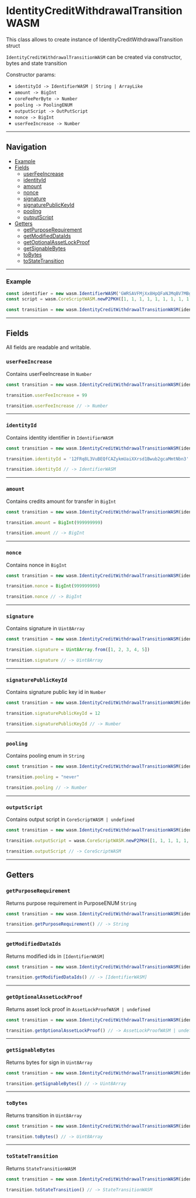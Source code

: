 # IdentityCreditWithdrawalTransitionWASM

This class allows to create instance of IdentityCreditWithdrawalTransition struct

`IdentityCreditWithdrawalTransitionWASM` can be created via constructor, bytes and state transition

Constructor params:

- `identityId -> IdentifierWASM | String | ArrayLike`
- `amount -> BigInt`
- `coreFeePerByte -> Number`
- `pooling -> PoolingENUM`
- `outputScript -> OutPutScript`
- `nonce -> BigInt`
- `userFeeIncrease -> Number`

___

## Navigation

- [Example](#Example)
- [Fields](#fields)
    - [userFeeIncrease](#userfeeincrease)
    - [identityId](#identityid)
    - [amount](#amount)
    - [nonce](#nonce)
    - [signature](#signature)
    - [signaturePublicKeyId](#signaturepublickeyid)
    - [pooling](#pooling)
    - [outputScript](#outputscript)
- [Getters](#getters)
    - [getPurposeRequirement](#getpurposerequirement)
    - [getModifiedDataIds](#getmodifieddataids)
    - [getOptionalAssetLockProof](#getoptionalassetlockproof)
    - [getSignableBytes](#getsignablebytes)
    - [toBytes](#tobytes)
    - [toStateTransition](#tostatetransition)

___

### Example

```js
const identifier = new wasm.IdentifierWASM('GWRSAVFMjXx8HpQFaNJMqBV7MBgMK4br5UESsB4S31Ec')
const script = wasm.CoreScriptWASM.newP2PKH([1, 1, 1, 1, 1, 1, 1, 1, 1, 1, 1, 1, 1, 1, 1, 1, 1, 1, 1, 1])

const transition = new wasm.IdentityCreditWithdrawalTransitionWASM(identifier, BigInt(111), 1, 'never', script, BigInt(1), 1)
```

___

## Fields

All fields are readable and writable.

### `userFeeIncrease`

Contains userFeeIncrease in `Number`

```js
const transition = new wasm.IdentityCreditWithdrawalTransitionWASM(identifier, BigInt(111), 1, 'never', script, BigInt(1), 1)

transition.userFeeIncrease = 99

transition.userFeeIncrease // -> Number
```

___

### `identityId`

Contains identity identifier in `IdentifierWASM`

```js
const transition = new wasm.IdentityCreditWithdrawalTransitionWASM(identifier, BigInt(111), 1, 'never', script, BigInt(1), 1)

transition.identityId = '12FRq8L3VuBEQfCAZykmUaiXXrsd1Bwub2gcaMmtNbn3'

transition.identityId // -> IdentifierWASM
```

___

### `amount`

Contains credits amount for transfer in `BigInt`

```js
const transition = new wasm.IdentityCreditWithdrawalTransitionWASM(identifier, BigInt(111), 1, 'never', script, BigInt(1), 1)

transition.amount = BigInt(999999999)

transition.amount // -> BigInt
```

___

### `nonce`

Contains nonce in `BigInt`

```js
const transition = new wasm.IdentityCreditWithdrawalTransitionWASM(identifier, BigInt(111), 1, 'never', script, BigInt(1), 1)

transition.nonce = BigInt(999999999)

transition.nonce // -> BigInt
```

___

### `signature`

Contains signature in `Uint8Array`

```js
const transition = new wasm.IdentityCreditWithdrawalTransitionWASM(identifier, BigInt(111), 1, 'never', script, BigInt(1), 1)

transition.signature = Uint8Array.from([1, 2, 3, 4, 5])

transition.signature // -> Uint8Array
```

___

### `signaturePublicKeyId`

Contains signature public key id in `Number`

```js
const transition = new wasm.IdentityCreditWithdrawalTransitionWASM(identifier, BigInt(111), 1, 'never', script, BigInt(1), 1)

transition.signaturePublicKeyId = 12

transition.signaturePublicKeyId // -> Number
```

___

### `pooling`

Contains pooling enum in `String`

```js
const transition = new wasm.IdentityCreditWithdrawalTransitionWASM(identifier, BigInt(111), 1, 'never', script, BigInt(1), 1)

transition.pooling = "never"

transition.pooling // -> Number
```

___

### `outputScript`

Contains output script in `CoreScriptWASM | undefined`

```js
const transition = new wasm.IdentityCreditWithdrawalTransitionWASM(identifier, BigInt(111), 1, 'never', script, BigInt(1), 1)

transition.outputScript = wasm.CoreScriptWASM.newP2PKH([1, 1, 1, 1, 1, 1, 1, 1, 1, 1, 1, 1, 1, 1, 1, 1, 1, 1, 1, 1])

transition.outputScript // -> CoreScriptWASM
```

___

## Getters

### `getPurposeRequirement`

Returns purpose requirement in PurposeENUM `String`

```js
const transition = new wasm.IdentityCreditWithdrawalTransitionWASM(identifier, BigInt(111), 1, 'never', script, BigInt(1), 1)

transition.getPurposeRequirement() // -> String

```

___

### `getModifiedDataIds`

Returns modified ids in `[IdentifierWASM]`

```js
const transition = new wasm.IdentityCreditWithdrawalTransitionWASM(identifier, BigInt(111), 1, 'never', script, BigInt(1), 1)

transition.getModifiedDataIds() // -> [IdentifierWASM]

```

___

### `getOptionalAssetLockProof`

Returns asset lock proof in `AssetLockProofWASM | undefined`

```js
const transition = new wasm.IdentityCreditWithdrawalTransitionWASM(identifier, BigInt(111), 1, 'never', script, BigInt(1), 1)

transition.getOptionalAssetLockProof() // -> AssetLockProofWASM | undefined

```

___

### `getSignableBytes`

Returns bytes for sign in `Uint8Array`

```js
const transition = new wasm.IdentityCreditWithdrawalTransitionWASM(identifier, BigInt(111), 1, 'never', script, BigInt(1), 1)

transition.getSignableBytes() // -> Uint8Array

```

___

### `toBytes`

Returns transition in `Uint8Array`

```js
const transition = new wasm.IdentityCreditWithdrawalTransitionWASM(identifier, BigInt(111), 1, 'never', script, BigInt(1), 1)

transition.toBytes() // -> Uint8Array

```

___

### `toStateTransition`

Returns `StateTransitionWASM`

```js
const transition = new wasm.IdentityCreditWithdrawalTransitionWASM(identifier, BigInt(111), 1, 'never', script, BigInt(1), 1)

transition.toStateTransition() // -> StateTransitionWASM

```